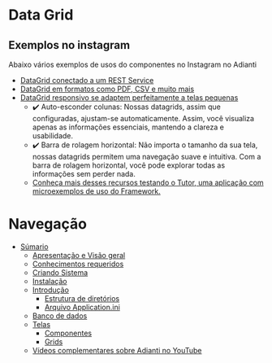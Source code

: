 # Data Grid

## Exemplos no instagram
Abaixo vários exemplos de usos do componentes no Instagram no Adianti

* [DataGrid conectado a um REST Service](https://www.instagram.com/reel/C5ox4bdNWUP/)
* [DataGrid em formatos como PDF, CSV e muito mais](https://www.instagram.com/reel/CuVOewgNnXW/)
* [DataGrid responsivo se adaptem perfeitamente a telas pequenas](https://www.instagram.com/reel/CukrQpUoFZ4/)
    * ✔️ Auto-esconder colunas: Nossas datagrids, assim que configuradas, ajustam-se automaticamente. Assim, você visualiza apenas as informações essenciais, mantendo a clareza e usabilidade.
    * ✔️ Barra de rolagem horizontal: Não importa o tamanho da sua tela, nossas datagrids permitem uma navegação suave e intuitiva. Com a barra de rolagem horizontal, você pode explorar todas as informações sem perder nada.
    * [Conheça mais desses recursos testando o Tutor, uma aplicação com microexemplos de uso do Framework.](https://framework.adianti.me//tutor/index.php?class=HomeView&method=onLoad&menu=Presentation&submenu=Datagrids)


# Navegação
* [Súmario](../README.md)
    * [Apresentação e Visão geral](apresentacao.md)
    * [Conhecimentos requeridos](conhecimento_requerido.md)
    * [Criando Sistema](criando_sistema.md)
    * [Instalação](instalacao.md)
    * [Introdução](introducao.md)
        * [Estrutura de diretórios](estrutra_dir.md)
        * [Arquivo Application.ini](arquivo_config_app.md)
    * [Banco de dados](banco_model.md)
    * [Telas](telas.md)
        * [Componentes](componentes.md)
        * [Grids](data_grid.md)
    * [Vídeos complementares sobre Adianti no YouTube](videos_youtube.md)